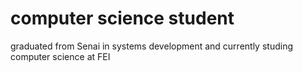 <!-- HEAD -->

<!-- BODY -->

<h1>computer science student</h1>
  <p>graduated from Senai in systems development and currently studing computer science at FEI</p>

